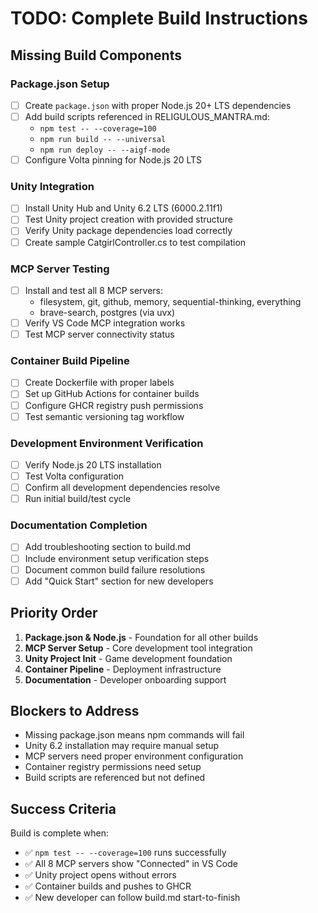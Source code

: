 # TODO: Complete Build Instructions

## Missing Build Components

### Package.json Setup
- [ ] Create `package.json` with proper Node.js 20+ LTS dependencies
- [ ] Add build scripts referenced in RELIGULOUS_MANTRA.md:
  - `npm test -- --coverage=100`
  - `npm run build -- --universal`
  - `npm run deploy -- --aigf-mode`
- [ ] Configure Volta pinning for Node.js 20 LTS

### Unity Integration
- [ ] Install Unity Hub and Unity 6.2 LTS (6000.2.11f1)
- [ ] Test Unity project creation with provided structure
- [ ] Verify Unity package dependencies load correctly
- [ ] Create sample CatgirlController.cs to test compilation

### MCP Server Testing
- [ ] Install and test all 8 MCP servers:
  - filesystem, git, github, memory, sequential-thinking, everything
  - brave-search, postgres (via uvx)
- [ ] Verify VS Code MCP integration works
- [ ] Test MCP server connectivity status

### Container Build Pipeline
- [ ] Create Dockerfile with proper labels
- [ ] Set up GitHub Actions for container builds
- [ ] Configure GHCR registry push permissions
- [ ] Test semantic versioning tag workflow

### Development Environment Verification
- [ ] Verify Node.js 20 LTS installation
- [ ] Test Volta configuration
- [ ] Confirm all development dependencies resolve
- [ ] Run initial build/test cycle

### Documentation Completion
- [ ] Add troubleshooting section to build.md
- [ ] Include environment setup verification steps
- [ ] Document common build failure resolutions
- [ ] Add "Quick Start" section for new developers

## Priority Order

1. **Package.json & Node.js** - Foundation for all other builds
2. **MCP Server Setup** - Core development tool integration
3. **Unity Project Init** - Game development foundation
4. **Container Pipeline** - Deployment infrastructure
5. **Documentation** - Developer onboarding support

## Blockers to Address

- Missing package.json means npm commands will fail
- Unity 6.2 installation may require manual setup
- MCP servers need proper environment configuration
- Container registry permissions need setup
- Build scripts are referenced but not defined

## Success Criteria

Build is complete when:
- ✅ `npm test -- --coverage=100` runs successfully
- ✅ All 8 MCP servers show "Connected" in VS Code
- ✅ Unity project opens without errors
- ✅ Container builds and pushes to GHCR
- ✅ New developer can follow build.md start-to-finish
